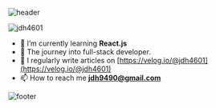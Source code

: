 ![header](https://capsule-render.vercel.app/api?type=waving&color=0:134E5E,100:71B280&height=220&section=header&text=DongHyun%20Jung&fontSize=50&fontColor=eef2f3&animation=fadeIn&descAlignY=30)

<p align="left"> <img src="https://komarev.com/ghpvc/?username=jdh4601&label=Profile%20views&color=0e75b6&style=flat" alt="jdh4601" /> </p>

- 🌱 I’m currently learning **React.js**
- 🚀 The journey into full-stack developer.
- 📝 I regularly write articles on [https://velog.io/@jdh4601](https://velog.io/@jdh4601)
- 📫 How to reach me **jdh9490@gmail.com**

![footer](https://capsule-render.vercel.app/api?type=waving&color=0:134E5E,100:71B280&height=160&section=footer)
